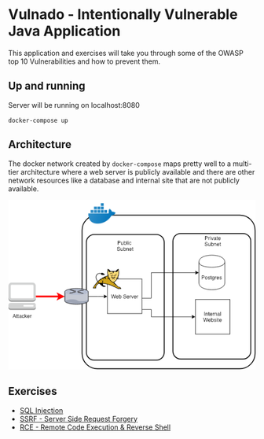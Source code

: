 # Vulnado - Intentionally Vulnerable Java Application

This application and exercises will take you through some of the OWASP top 10 Vulnerabilities and how to prevent them.

## Up and running

Server will be running on localhost:8080

```
docker-compose up
```

## Architecture

The docker network created by `docker-compose` maps pretty well to a multi-tier architecture where a web server is publicly available and there are other network resources like a database and internal site that are not publicly available.

![](exercises/assets/arch.png)

## Exercises

* [SQL Injection](exercises/01-sql-injection.md)
* [SSRF - Server Side Request Forgery](exercises/02-ssrf.md)
* [RCE - Remote Code Execution & Reverse Shell](exercises/04-rce-reverse-shell.md)
